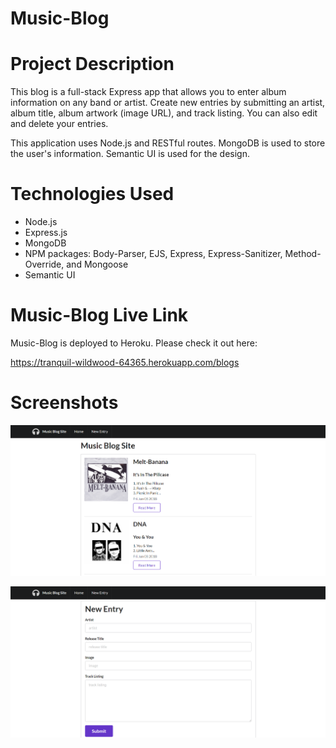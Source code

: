 # Music-Blog

# Project Description

This blog is a full-stack Express app that allows you to enter album information on any band or artist. Create new entries by submitting an artist, album title, album artwork (image URL), and track listing. You can also edit and delete your entries.

This application uses Node.js and RESTful routes. MongoDB is used to store the user's information. Semantic UI is used for the design.

# Technologies Used

* Node.js
* Express.js
* MongoDB
* NPM packages: Body-Parser, EJS, Express, Express-Sanitizer, Method-Override, and Mongoose
* Semantic UI

# Music-Blog Live Link

Music-Blog is deployed to Heroku. Please check it out here:

https://tranquil-wildwood-64365.herokuapp.com/blogs

# Screenshots

![Screenshot 01](screenshots/music-blog-screenshot01.png "Home Page")

![Screenshot 02](screenshots/music-blog-screenshot02.png "New Entry Page")

